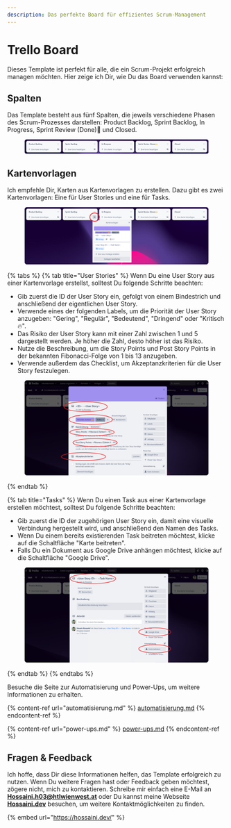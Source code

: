 ```yaml
---
description: Das perfekte Board für effizientes Scrum-Management
---
```


# Trello Board

Dieses Template ist perfekt für alle, die ein Scrum-Projekt erfolgreich managen möchten. Hier zeige ich Dir, wie Du das Board verwenden kannst:

## Spalten

Das Template besteht aus fünf Spalten, die jeweils verschiedene Phasen des Scrum-Prozesses darstellen: Product Backlog, Sprint Backlog, In Progress, Sprint Review (Done)🙌 und Closed.

<figure><img src="../.gitbook/assets/categories.png" alt=""><figcaption></figcaption></figure>

## Kartenvorlagen

Ich empfehle Dir, Karten aus Kartenvorlagen zu erstellen. Dazu gibt es zwei Kartenvorlagen: Eine für User Stories und eine für Tasks.

<figure><img src="../.gitbook/assets/vorlagen.png" alt=""><figcaption></figcaption></figure>

{% tabs %}
{% tab title="User Stories" %}
Wenn Du eine User Story aus einer Kartenvorlage erstellst, solltest Du folgende Schritte beachten:

* Gib zuerst die ID der User Story ein, gefolgt von einem Bindestrich und anschließend der eigentlichen User Story.
* Verwende eines der folgenden Labels, um die Priorität der User Story anzugeben: "Gering", "Regulär", "Bedeutend", "Dringend" oder "Kritisch 🔥".
* Das Risiko der User Story kann mit einer Zahl zwischen 1 und 5 dargestellt werden. Je höher die Zahl, desto höher ist das Risiko.
* Nutze die Beschreibung, um die Story Points und Post Story Points in der bekannten Fibonacci-Folge von 1 bis 13 anzugeben.
* Verwende außerdem das Checklist, um Akzeptanzkriterien für die User Story festzulegen.

<figure><img src="../.gitbook/assets/user-story.png" alt=""><figcaption></figcaption></figure>
{% endtab %}

{% tab title="Tasks" %}
Wenn Du einen Task aus einer Kartenvorlage erstellen möchtest, solltest Du folgende Schritte beachten:

* Gib zuerst die ID der zugehörigen User Story ein, damit eine visuelle Verbindung hergestellt wird, und anschließend den Namen des Tasks.
* Wenn Du einem bereits existierenden Task beitreten möchtest, klicke auf die Schaltfläche "Karte beitreten".
* Falls Du ein Dokument aus Google Drive anhängen möchtest, klicke auf die Schaltfläche "Google Drive".

<figure><img src="../.gitbook/assets/task.png" alt=""><figcaption></figcaption></figure>
{% endtab %}
{% endtabs %}

Besuche die Seite zur Automatisierung und Power-Ups, um weitere Informationen zu erhalten.

{% content-ref url="automatisierung.md" %}
[automatisierung.md](automatisierung.md)
{% endcontent-ref %}

{% content-ref url="power-ups.md" %}
[power-ups.md](power-ups.md)
{% endcontent-ref %}

## Fragen & Feedback

Ich hoffe, dass Dir diese Informationen helfen, das Template erfolgreich zu nutzen. Wenn Du weitere Fragen hast oder Feedback geben möchtest, zögere nicht, mich zu kontaktieren. Schreibe mir einfach eine E-Mail an [**Hossaini.h03@htlwienwest.at**](mailto:Hossaini.h03@htlwienwest.at?subject=ITP%20SCRUM%20Template) oder Du kannst meine Webseite [**Hossaini.dev**](https://hossaini.dev/) besuchen, um weitere Kontaktmöglichkeiten zu finden.

{% embed url="https://hossaini.dev/" %}
